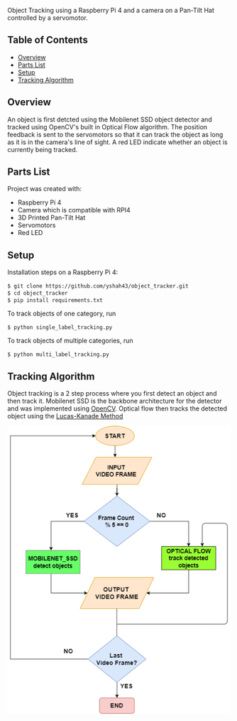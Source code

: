 Object Tracking using a Raspberry Pi 4 and a camera on a Pan-Tilt Hat controlled by a servomotor. 

## Table of Contents
* [Overview](#overview)
* [Parts List](#parts-list)
* [Setup](#setup)
* [Tracking Algorithm](#tracking-algorithm)

## Overview
An object is first detcted using the Mobilenet SSD object detector and tracked using OpenCV's built in Optical Flow algorithm.
The position feedback is sent to the servomotors so that it can track the object as long as it is in the camera's line of sight. 
A red LED indicate whether an  object is currently being tracked.

## Parts List
Project was created with:
* Raspberry Pi 4
* Camera which is compatible with RPI4
* 3D Printed Pan-Tilt Hat
* Servomotors
* Red LED
	
## Setup
Installation steps on a Raspberry Pi 4:

```
$ git clone https://github.com/yshah43/object_tracker.git
$ cd object_tracker
$ pip install requirements.txt
```

To track objects of one category, run
```
$ python single_label_tracking.py
```

To track objects of multiple categories, run
```
$ python multi_label_tracking.py
```

## Tracking Algorithm

Object tracking is a 2 step process where you first detect an object and then track it.
Mobilenet SSD is the backbone architecture for the detector and was implemented using [OpenCV](#https://github.com/opencv/opencv/wiki/Deep-Learning-in-OpenCV). Optical flow then tracks the detected object using the [Lucas-Kanade Method](#https://docs.opencv.org/3.4/d4/dee/tutorial_optical_flow.html)

<p align="center">
  <img src="tracking_algo.png">
</p>

